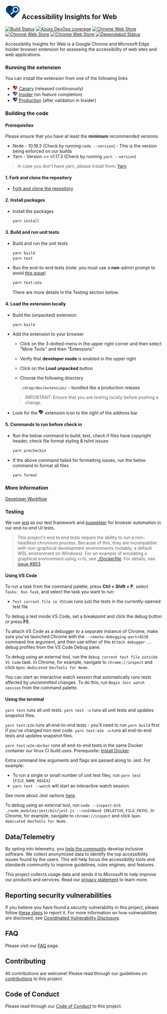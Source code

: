 <!--
Copyright (c) Microsoft Corporation. All rights reserved.
Licensed under the MIT License.
-->

## ![Product Logo](./src/icons/brand/blue/brand-blue-48px.png) Accessibility Insights for Web

[![Build Status](https://dev.azure.com/ms/accessibility-insights-web/_apis/build/status/AccessibilityInsights-Web-CI?branchName=master)](https://dev.azure.com/ms/accessibility-insights-web/_build/latest?definitionId=63&branchName=master)
[![Azure DevOps coverage](https://img.shields.io/azure-devops/coverage/ms/accessibility-insights-web/63.svg)](https://dev.azure.com/ms/accessibility-insights-web/_build?definitionId=63&_a=summary)
[![Chrome Web Store](https://img.shields.io/chrome-web-store/v/pbjjkligggfmakdaogkfomddhfmpjeni.svg?label=Version)](https://chrome.google.com/webstore/detail/accessibility-insights-fo/pbjjkligggfmakdaogkfomddhfmpjeni)
[![Chrome Web Store](https://img.shields.io/chrome-web-store/users/pbjjkligggfmakdaogkfomddhfmpjeni.svg)](https://chrome.google.com/webstore/detail/accessibility-insights-fo/pbjjkligggfmakdaogkfomddhfmpjeni)
[![Chrome Web Store](https://img.shields.io/chrome-web-store/stars/pbjjkligggfmakdaogkfomddhfmpjeni.svg)](https://chrome.google.com/webstore/detail/accessibility-insights-fo/pbjjkligggfmakdaogkfomddhfmpjeni/reviews)
[![Dependabot Status](https://api.dependabot.com/badges/status?host=github&repo=microsoft/accessibility-insights-web)](https://dependabot.com)

Accessibility Insights for Web is a Google Chrome and Microsoft Edge Insider browser extension for assessing the accessibility of web sites and web applications.

### Running the extension

You can install the extension from one of the following links

-   ![Canary Logo](./src/icons/brand/red/brand-red-16px.png) [Canary](https://chrome.google.com/webstore/detail/hbcplehnakffdldhldncjlnbpfgogbem) (released continuously)
-   ![Insider Logo](./src/icons/brand/violet/brand-violet-16px.png) [Insider](https://chrome.google.com/webstore/detail/nnmjfbmebeckhpejobgjjjnchlljiagp) (on feature completion)
-   ![Production Logo](./src/icons/brand/blue/brand-blue-16px.png) [Production](https://chrome.google.com/webstore/detail/pbjjkligggfmakdaogkfomddhfmpjeni) (after validation in Insider)

### Building the code

#### Prerequisites

Please ensure that you have at least the **minimum** recommended versions

-   Node - 10.16.3 (Check by running `node --version`) - This is the version being enforced on our builds
-   Yarn - Version >= v1.17.3 (Check by running `yarn --version`)

> In case you don't have yarn, please install from: [Yarn](https://yarnpkg.com/en/)

#### 1. Fork and clone the repository

-   [Fork and clone the repository](docs/git-branch-setup.md)

#### 2. Install packages

-   Install the packages

    ```bash
    yarn install
    ```

#### 3. Build and run unit tests

-   Build and run the unit tests
    ```bash
    yarn build
    yarn test
    ```
-   Run the end-to-end tests (note: you must use a **non**-admin prompt to avoid [this issue](https://stackoverflow.com/questions/36835130))
    ```bash
    yarn test:e2e
    ```
    There are more details in the Testing section below.

#### 4. Load the extension locally

-   Build the (unpacked) extension
    ```bash
    yarn build
    ```
-   Add the extension to your browser

    -   Click on the 3-dotted-menu in the upper right corner and then select "More Tools" and then "Extensions"
    -   Verify that **developer mode** is enabled in the upper right
    -   Click on the **Load unpacked** button
    -   Choose the following directory

        `./drop/dev/extension/` - bundled like a production release

    > IMPORTANT: Ensure that you are testing locally before pushing a change.

-   Look for the ![Dev Logo](./src/icons/brand/gray/brand-gray-16px.png) extension icon to the right of the address bar

#### 5. Commands to run before check in

-   Run the below command to build, test, check if files have copyright header, check file format styling & tslint issues
    ```bash
    yarn precheckin
    ```
-   If the above command failed for formatting issues, run the below command to format all files
    ```bash
    yarn format
    ```

### More Information

[Developer Workflow](./docs/workflow.md)

### Testing

We use [jest](https://github.com/facebook/jest) as our test framework and [puppeteer](https://github.com/GoogleChrome/puppeteer) for browser automation in our end-to-end UI tests.

> This project's end to end tests require the ability to run a non-headless chromium process. Because of this, they are incompatible with non-graphical development environments (notably, a default WSL environment on Windows). For an example of emulating a graphical environment using `xvfb`, see [./Dockerfile](./Dockerfile). For details, see [issue #853](https://github.com/microsoft/accessibility-insights-web/issues/853).

#### Using VS Code

To run a task from the command palette, press **Ctrl + Shift + P**, select `Tasks: Run Task`, and select the task you want to run:

-   `Test current file in VSCode` runs just the tests in the currently-opened test file

To debug a test inside VS Code, set a breakpoint and click the debug button or press **F5**.

To attach VS Code as a debugger to a separate instance of Chrome, make sure you've launched Chrome with the `--remote-debugging-port=9230` command line argument, and then use either of the `Attach debugger...` debug profiles from the VS Code Debug pane.

To debug using an external tool, run the `Debug current test file outside VS Code` task. In Chrome, for example, navigate to `chrome://inspect` and click `Open dedicated DevTools for Node`.

You can start an interactive watch session that automatically runs tests affected by uncommitted changes. To do this, run `Begin Jest watch session` from the command palette.

#### Using the terminal

`yarn test` runs all unit tests.
`yarn test -u` runs all unit tests and updates snapshot files.

`yarn test:e2e` runs all end-to-end tests - you'll need to run `yarn build` first if you've changed non-test code.
`yarn test:e2e -u` runs all end-to-end tests and updates snapshot files.

`yarn test:e2e:docker` runs all end-to-end tests in the same Docker container our linux CI build uses. Prerequisite: [Install Docker](https://docs.docker.com/install/).

Extra command line arguments and flags are passed along to Jest. For example:

-   To run a single or small number of unit test files, run `yarn test {FILE_NAME_REGEX}`
-   `yarn test --watch` will start an interactive watch session.

See more about Jest options [here](https://jestjs.io/docs/en/cli.html).

To debug using an external tool, run `node --inspect-brk ./node_modules/jest/bin/jest.js --runInBand {RELATIVE_FILE_PATH}`. In Chrome, for example, navigate to `chrome://inspect` and click `Open dedicated DevTools for Node`.

## Data/Telemetry

By opting into telemetry, you [help the community](https://go.microsoft.com/fwlink/?linkid=2077765) develop inclusive software. We collect anonymized data to identify the top accessibility issues found by the users. This will help focus the accessibility tools and standards community to improve guidelines, rules engines, and features.

This project collects usage data and sends it to Microsoft to help improve our products and services. Read our [privacy statement](https://privacy.microsoft.com/en-us/privacystatement) to learn more.

## Reporting security vulnerabilities

If you believe you have found a security vulnerability in this project, please follow [these steps](https://technet.microsoft.com/en-us/security/ff852094.aspx) to report it. For more information on how vulnerabilities are disclosed, see [Coordinated Vulnerability Disclosure](https://technet.microsoft.com/en-us/security/dn467923).

## FAQ

Please visit our [FAQ](https://accessibilityinsights.io/docs/en/web/reference/faq) page.

## Contributing

All contributions are welcome! Please read through our guidelines on [contributions](./CONTRIBUTING.md) to this project.

## Code of Conduct

Please read through our [Code of Conduct](./CODE_OF_CONDUCT.md) to this project.
